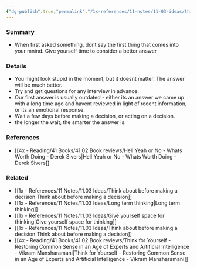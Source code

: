 ```yaml
---
{"dg-publish":true,"permalink":"/1x-references/11-notes/11-03-ideas/think-first-and-answer-later/","title":"Think first and answer later","dgShowBacklinks":false}
---
```



### Summary
- When first asked something, dont say the first thing that comes into your mnind. Give yourself time to consider a better answer

### Details
- You might look stupid in the moment, but it doesnt matter. The answer will be much better.
- Try and get questions for any interview in advance.
- Our first answer is usually outdated - either its an answer we came up with a long time ago and havent reviewed in light of recent information, or its an emotional response.
- Wait a few days before making a decision, or acting on a decision.
- the longer the wait, the smarter the answer is.


### References
- [[4x - Reading/41 Books/41.02 Book reviews/Hell Yeah or No - Whats Worth Doing - Derek Sivers\|Hell Yeah or No - Whats Worth Doing - Derek Sivers]]

### Related
- [[1x - References/11 Notes/11.03 Ideas/Think about before making a decision\|Think about before making a decision]]
- [[1x - References/11 Notes/11.03 Ideas/Long term thinking\|Long term thinking]]
- [[1x - References/11 Notes/11.03 Ideas/Give yourself space for thinking\|Give yourself space for thinking]]
- [[1x - References/11 Notes/11.03 Ideas/Think about before making a decision\|Think about before making a decision]]
- [[4x - Reading/41 Books/41.02 Book reviews/Think for Yourself - Restoring Common Sense in an Age of Experts and Artificial Intelligence - Vikram Mansharamani\|Think for Yourself - Restoring Common Sense in an Age of Experts and Artificial Intelligence - Vikram Mansharamani]]